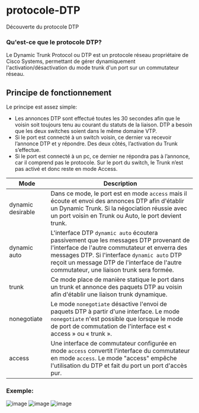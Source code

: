 # protocole-DTP
Découverte du protocole DTP

### Qu'est-ce que le protocole DTP?
Le Dynamic Trunk Protocol ou DTP est un protocole réseau propriétaire de Cisco Systems, permettant de gérer dynamiquement l'activation/désactivation du mode trunk d'un port sur un commutateur réseau.

## Principe de fonctionnement
Le principe est assez simple:

* Les annonces DTP sont effectué toutes les 30 secondes afin que le voisin soit toujours tenu au 
courant du statuts de la liaison. DTP a besoin que les deux switches soient dans le même domaine VTP.
* Si le port est connecté à un switch voisin, ce dernier va recevoir l’annonce DTP et y répondre. Des deux côtés, l’activation du Trunk s’effectue.
* Si le port est connecté à un pc, ce dernier ne répondra pas à l’annonce, car il comprend pas le protocole. Sur le port du switch, le Trunk n’est pas activé et donc reste en mode Access.

| Mode | Description |
| --- | --- |
| dynamic desirable |  Dans ce mode, le port est en mode `access` mais il écoute et envoi des annonces DTP afin d'établir un Dynamic Trunk. Si la négociation réussie avec un port voisin en Trunk ou Auto, le port devient trunk. |
| dynamic auto | L'interface DTP `dynamic auto` écoutera passivement que les messages DTP provenant de l'interface de l'autre commutateur et enverra des messages DTP. Si l'interface `dynamic auto` DTP reçoit un message DTP de l'interface de l'autre commutateur, une liaison trunk sera formée. |
| trunk | Ce mode place de manière statique le port dans un trunk et annonce des paquets  DTP au voisin afin d'établir une liaison trunk dynamique. |
| nonegotiate | Le mode `nonegotiate` désactive l'envoi de paquets DTP à partir d'une interface. Le mode `nonegotiate` n'est possible que lorsque le mode de port de commutation de l'interface est « access » ou « trunk ». |
| access | Une interface de commutateur configurée en mode `access` convertit l'interface du commutateur en mode `access`. Le mode "access" empêche l'utilisation du DTP et fait du port un port d'accès pur. |

### Exemple:
![image](https://user-images.githubusercontent.com/83721477/165760428-7557fb30-291e-4e73-9f2e-9e283c074837.png)
![image](https://user-images.githubusercontent.com/83721477/165760475-01b83a69-e8d3-4d7a-b19c-e7d749567f07.png)
![image](https://user-images.githubusercontent.com/83721477/165760527-4f4c9307-61a3-4292-9277-45c3a10c7efd.png)

